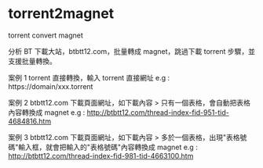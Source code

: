 # torrent2magnet
torrent convert magnet

分析 BT 下載大站，btbtt12.com，批量轉成 magnet，跳過下載 torrent 步驟，並支援批量轉換。

案例 1
torrent 直接轉換，輸入 torrent 直接網址
e.g : https://domain/xxx.torrent

案例 2
btbtt12.com 下載頁面網址，如下載內容 > 只有一個表格，會自動把表格內容轉換成 magnet
e.g : http://btbtt12.com/thread-index-fid-951-tid-4684816.htm

案例 3
btbtt12.com 下載頁面網址，如下載內容 > 多於一個表格，出現"表格號碼"輸入框，就會把輸入的"表格號碼"內容轉換成 magnet
e.g : http://btbtt12.com/thread-index-fid-981-tid-4663100.htm
